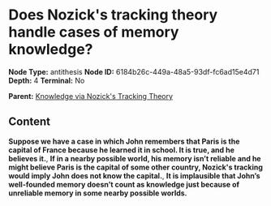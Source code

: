 # Does Nozick's tracking theory handle cases of memory knowledge?

**Node Type:** antithesis
**Node ID:** 6184b26c-449a-48a5-93df-fc6ad15e4d71
**Depth:** 4
**Terminal:** No

**Parent:** [Knowledge via Nozick's Tracking Theory](knowledge-via-nozicks-tracking-theory-synthesis-d0a4215f-4dc1-4dd8-847c-fc9822412f21.md)

## Content

**Suppose we have a case in which John remembers that Paris is the capital of France because he learned it in school. It is true, and he believes it.**, **If in a nearby possible world, his memory isn’t reliable and he might believe Paris is the capital of some other country, Nozick's tracking would imply John does not know the capital.**, **It is implausible that John’s well-founded memory doesn’t count as knowledge just because of unreliable memory in some nearby possible worlds.**
